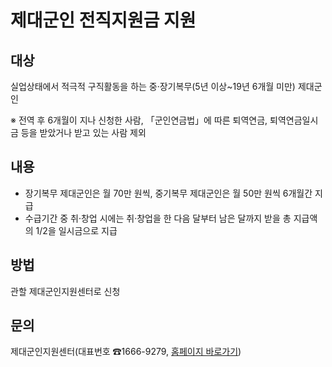 # 제대군인 전직지원금 지원

## 대상
실업상태에서 적극적 구직활동을 하는 중·장기복무(5년 이상~19년 6개월 미만) 제대군인

※ 전역 후 6개월이 지나 신청한 사람, 「군인연금법」에 따른 퇴역연금, 퇴역연금일시금 등을 받았거나 받고 있는 사람 제외

## 내용
- 장기복무 제대군인은 월 70만 원씩, 중기복무 제대군인은 월 50만 원씩 6개월간 지급
- 수급기간 중 취·창업 시에는 취·창업을 한 다음 달부터 남은 달까지 받을 총 지급액의 1/2을 일시금으로 지급

## 방법
관할 제대군인지원센터로 신청

## 문의
제대군인지원센터(대표번호 ☎1666-9279, [홈페이지 바로가기](http://www.vnet.go.kr))
